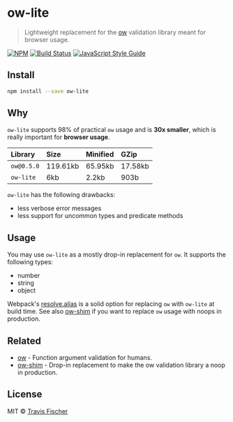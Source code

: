 # ow-lite

> Lightweight replacement for the [ow](https://github.com/sindresorhus/ow) validation library meant for browser usage.

[![NPM](https://img.shields.io/npm/v/ow-lite.svg)](https://www.npmjs.com/package/ow-lite) [![Build Status](https://travis-ci.com/transitive-bullshit/ow-lite.svg?branch=master)](https://travis-ci.com/transitive-bullshit/ow-lite) [![JavaScript Style Guide](https://img.shields.io/badge/code_style-standard-brightgreen.svg)](https://standardjs.com)

## Install

```bash
npm install --save ow-lite
```

## Why

`ow-lite` supports 98% of practical `ow` usage and is **30x smaller**, which is really important for **browser usage**.

| Library        | Size      | Minified | GZip    |
|:---------------|:----------|:---------|:--------|
| `ow@0.5.0`     | 119.61kb  | 65.95kb  | 17.58kb |
| `ow-lite`      | 6kb       | 2.2kb    | 903b    |


`ow-lite` has the following drawbacks:

- less verbose error messages
- less support for uncommon types and predicate methods

## Usage

You may use `ow-lite` as a mostly drop-in replacement for `ow`. It supports the following types:

- number
- string
- object

Webpack's [resolve.alias](https://webpack.js.org/configuration/resolve/#resolve-alias) is a solid option for replacing `ow` with `ow-lite` at build time. See also [ow-shim](https://github.com/transitive-bullshit/ow-shim) if you want to replace `ow` usage with noops in production.

## Related

- [ow](https://github.com/sindresorhus/ow) - Function argument validation for humans.
- [ow-shim](https://github.com/transitive-bullshit/ow-shim) - Drop-in replacement to make the ow validation library a noop in production.

## License

MIT © [Travis Fischer](https://github.com/transitive-bullshit)
